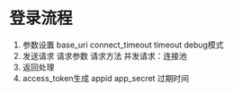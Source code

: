 # 登录流程

1. 参数设置
base_uri
connect_timeout
timeout
debug模式
2. 发送请求
请求参数
请求方法
并发请求：连接池
3. 返回处理
4. access_token生成
appid 
app_secret
过期时间 
